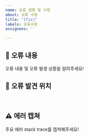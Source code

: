 ```yaml
---
name: 오류 설명 및 수정
about: 오류 수정
title: "[fix]"
labels: 오류수정
assignees: ''

---
```


## 🤔 오류 내용

오류 내용 및 오류 발생 상황을 알려주세요!
<br>

## 🚩 오류 발견 위치

<br>

## ⚠ 에러 캡쳐

주요 에러 stack trace를 캡쳐해주세요!
<br>
